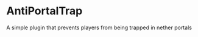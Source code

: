 AntiPortalTrap
==============

A simple plugin that prevents players from being trapped in nether portals
